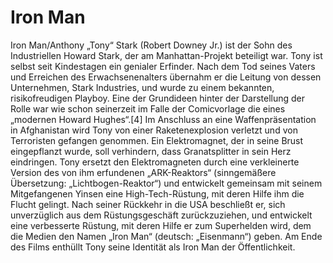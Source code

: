 # Iron Man

Iron Man/Anthony „Tony“ Stark (Robert Downey Jr.) ist der Sohn des Industriellen Howard Stark, der am Manhattan-Projekt beteiligt war. Tony ist selbst seit Kindestagen ein genialer Erfinder. Nach dem Tod seines Vaters und Erreichen des Erwachsenenalters übernahm er die Leitung von dessen Unternehmen, Stark Industries, und wurde zu einem bekannten, risikofreudigen Playboy. Eine der Grundideen hinter der Darstellung der Rolle war wie schon seinerzeit im Falle der Comicvorlage die eines „modernen Howard Hughes“.[4] Im Anschluss an eine Waffenpräsentation in Afghanistan wird Tony von einer Raketenexplosion verletzt und von Terroristen gefangen genommen. Ein Elektromagnet, der in seine Brust eingepflanzt wurde, soll verhindern, dass Granatsplitter in sein Herz eindringen. Tony ersetzt den Elektromagneten durch eine verkleinerte Version des von ihm erfundenen „ARK-Reaktors“ (sinngemäßere Übersetzung: „Lichtbogen-Reaktor“) und entwickelt gemeinsam mit seinem Mitgefangenen Yinsen eine High-Tech-Rüstung, mit deren Hilfe ihm die Flucht gelingt. Nach seiner Rückkehr in die USA beschließt er, sich unverzüglich aus dem Rüstungsgeschäft zurückzuziehen, und entwickelt eine verbesserte Rüstung, mit deren Hilfe er zum Superhelden wird, dem die Medien den Namen „Iron Man“ (deutsch: „Eisenmann“) geben. Am Ende des Films enthüllt Tony seine Identität als Iron Man der Öffentlichkeit.
